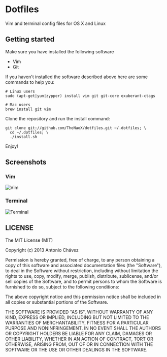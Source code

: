# Dotfiles

Vim and terminal config files for OS X and Linux


## Getting started

Make sure you have installed the following software

* Vim
* Git

If you haven't installed the software described above here are some commands to help you:

    # Linux users
    sudo (apt-get|yum|zypper) install vim git git-core exuberant-ctags

    # Mac users
    brew install git vim

Clone the repository and run the install command:

    git clone git://github.com/TheNaoX/dotfiles.git ~/.dotfiles; \
      cd ~/.dotfiles; \
      ./install.sh

Enjoy!

## Screenshots

### Vim

![Vim](http://s23.postimg.org/7fchn6wrv/Screen_Shot_2013_11_23_at_2_20_21_PM.png)

### Terminal

![Terminal](http://s1.postimg.org/munxfu19r/Screen_Shot_2014_04_03_at_5_37_40_PM.png)

## LICENSE

The MIT License (MIT)

Copyright (c) 2013 Antonio Chávez

Permission is hereby granted, free of charge, to any person obtaining a copy
of this software and associated documentation files (the "Software"), to deal
in the Software without restriction, including without limitation the rights
to use, copy, modify, merge, publish, distribute, sublicense, and/or sell
copies of the Software, and to permit persons to whom the Software is
furnished to do so, subject to the following conditions:

The above copyright notice and this permission notice shall be included in
all copies or substantial portions of the Software.

THE SOFTWARE IS PROVIDED "AS IS", WITHOUT WARRANTY OF ANY KIND, EXPRESS OR
IMPLIED, INCLUDING BUT NOT LIMITED TO THE WARRANTIES OF MERCHANTABILITY,
FITNESS FOR A PARTICULAR PURPOSE AND NONINFRINGEMENT. IN NO EVENT SHALL THE
AUTHORS OR COPYRIGHT HOLDERS BE LIABLE FOR ANY CLAIM, DAMAGES OR OTHER
LIABILITY, WHETHER IN AN ACTION OF CONTRACT, TORT OR OTHERWISE, ARISING FROM,
OUT OF OR IN CONNECTION WITH THE SOFTWARE OR THE USE OR OTHER DEALINGS IN
THE SOFTWARE.
